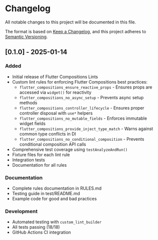 # Changelog

All notable changes to this project will be documented in this file.

The format is based on [Keep a Changelog](https://keepachangelog.com/en/1.0.0/),
and this project adheres to [Semantic Versioning](https://semver.org/spec/v2.0.0.html).

## [0.1.0] - 2025-01-14

### Added

- Initial release of Flutter Compositions Lints
- Custom lint rules for enforcing Flutter Compositions best practices:
  - `flutter_compositions_ensure_reactive_props` - Ensures props are accessed via `widget()` for reactivity
  - `flutter_compositions_no_async_setup` - Prevents async setup methods
  - `flutter_compositions_controller_lifecycle` - Ensures proper controller disposal with `use*` helpers
  - `flutter_compositions_no_mutable_fields` - Enforces immutable widget fields
  - `flutter_compositions_provide_inject_type_match` - Warns against common type conflicts in DI
  - `flutter_compositions_no_conditional_composition` - Prevents conditional composition API calls
- Comprehensive test coverage using `testAnalyzeAndRun()`
- Fixture files for each lint rule
- Integration tests
- Documentation for all rules

### Documentation

- Complete rules documentation in RULES.md
- Testing guide in test/README.md
- Example code for good and bad practices

### Development

- Automated testing with `custom_lint_builder`
- All tests passing (18/18)
- GitHub Actions CI integration
